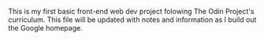 This is my first basic front-end web dev project folowing The Odin Project's curriculum. This file will be updated with notes and information as I build out the Google homepage.